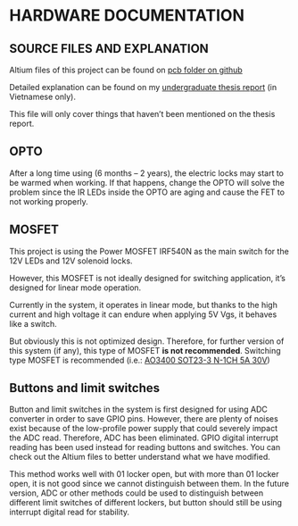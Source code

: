 # HARDWARE DOCUMENTATION

## SOURCE FILES AND EXPLANATION

Altium files of this project can be found on [pcb folder on github]

Detailed explanation can be found on my [undergraduate thesis report] (in Vietnamese only).

This file will only cover things that haven’t been mentioned on the thesis report.

## OPTO
After a long time using (6 months – 2 years), the electric locks may start to be warmed when working. If that happens, change the OPTO will solve the problem since the IR LEDs inside the OPTO are aging and cause the FET to not working properly.

## MOSFET
This project is using the Power MOSFET IRF540N as the main switch for the 12V LEDs and 12V solenoid locks.

However, this MOSFET is not ideally designed for switching application, it’s designed for linear mode operation. 

Currently in the system, it operates in linear mode, but thanks to the high current and high voltage it can endure when applying 5V Vgs, it behaves like a switch. 

But obviously this is not optimized design. Therefore, for further version of this system (if any), this type of MOSFET **is not recommended**. Switching type MOSFET is recommended (i.e.: [AO3400 SOT23-3 N-1CH 5A 30V])

## Buttons and limit switches
Button and limit switches in the system is first designed for using ADC converter in order to save GPIO pins. However, there are plenty of noises exist because of the low-profile power supply that could severely impact the ADC read. Therefore, ADC has been eliminated. GPIO digital interrupt reading has been used instead for reading buttons and switches. You can check out the Altium files to better understand what we have modified.

This method works well with 01 locker open, but with more than 01 locker open, it is not good since we cannot distinguish between them. In the future version, ADC or other methods could be used to distinguish between different limit switches of different lockers, but button should still be using interrupt digital read for stability.

<!-- Links -->
[pcb folder on github]: https://github.com/minhan74/MIS-Locker/tree/master/pcb
[undergraduate thesis report]: https://bit.ly/DMA_undergrad
[AO3400 SOT23-3 N-1CH 5A 30V]: https://icdayroi.com/ao3400-sot23-3-n-1ch-5a-30v